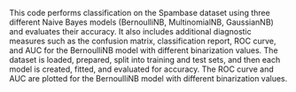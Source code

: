 This code performs classification on the Spambase dataset using three different Naive Bayes models (BernoulliNB, MultinomialNB, GaussianNB) and evaluates their accuracy. It also includes additional diagnostic measures such as the confusion matrix, classification report, ROC curve, and AUC for the BernoulliNB model with different binarization values. The dataset is loaded, prepared, split into training and test sets, and then each model is created, fitted, and evaluated for accuracy. The ROC curve and AUC are plotted for the BernoulliNB model with different binarization values.
